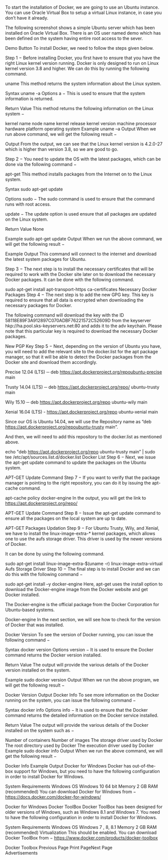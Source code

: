 To start the installation of Docker, we are going to use an Ubuntu instance. You can use Oracle Virtual Box to setup a virtual Linux instance, in case you don’t have it already.

The following screenshot shows a simple Ubuntu server which has been installed on Oracle Virtual Box. There is an OS user named demo which has been defined on the system having entire root access to the sever.

Demo Button
To install Docker, we need to follow the steps given below.

Step 1 − Before installing Docker, you first have to ensure that you have the right Linux kernel version running. Docker is only designed to run on Linux kernel version 3.8 and higher. We can do this by running the following command.

uname
This method returns the system information about the Linux system.

Syntax
uname -a
Options
a − This is used to ensure that the system information is returned.

Return Value
This method returns the following information on the Linux system −

kernel name
node name
kernel release
kernel version
machine
processor
hardware platform
operating system
Example
uname –a
Output
When we run above command, we will get the following result −

Output
From the output, we can see that the Linux kernel version is 4.2.0-27 which is higher than version 3.8, so we are good to go.

Step 2 − You need to update the OS with the latest packages, which can be done via the following command −

apt-get
This method installs packages from the Internet on to the Linux system.

Syntax
sudo apt-get update

Options
sudo − The sudo command is used to ensure that the command runs with root access.

update − The update option is used ensure that all packages are updated on the Linux system.

Return Value
None

Example
sudo apt-get update
Output
When we run the above command, we will get the following result −

Example Output
This command will connect to the internet and download the latest system packages for Ubuntu.

Step 3 − The next step is to install the necessary certificates that will be required to work with the Docker site later on to download the necessary Docker packages. It can be done with the following command.

sudo apt-get install apt-transport-https ca-certificates
Necessary Docker Packages
Step 4 − The next step is to add the new GPG key. This key is required to ensure that all data is encrypted when downloading the necessary packages for Docker.

The following command will download the key with the ID 58118E89F3A912897C070ADBF76221572C52609D from the keyserver hkp://ha.pool.sks-keyservers.net:80 and adds it to the adv keychain. Please note that this particular key is required to download the necessary Docker packages.

New PGP Key
Step 5 − Next, depending on the version of Ubuntu you have, you will need to add the relevant site to the docker.list for the apt package manager, so that it will be able to detect the Docker packages from the Docker site and download them accordingly.

Precise 12.04 (LTS) ─ deb https://apt.dockerproject.org/repoubuntu-precise main

Trusty 14.04 (LTS) ─ deb https://apt.dockerproject.org/repo/ ubuntu-trusty main

Wily 15.10 ─ deb https://apt.dockerproject.org/repo ubuntu-wily main

Xenial 16.04 (LTS) - https://apt.dockerproject.org/repo ubuntu-xenial main

Since our OS is Ubuntu 14.04, we will use the Repository name as “deb https://apt.dockerproject.org/repoubuntu-trusty main”.

And then, we will need to add this repository to the docker.list as mentioned above.

echo "deb https://apt.dockerproject.org/repo ubuntu-trusty main” 
   | sudo tee /etc/apt/sources.list.d/docker.list
Docker List
Step 6 − Next, we issue the apt-get update command to update the packages on the Ubuntu system.

APT-GET Update Command
Step 7 − If you want to verify that the package manager is pointing to the right repository, you can do it by issuing the apt-cache command.

apt-cache policy docker-engine
In the output, you will get the link to https://apt.dockerproject.org/repo/

APT-GET Update Command
Step 8 − Issue the apt-get update command to ensure all the packages on the local system are up to date.

APT-GET Packages Updation
Step 9 − For Ubuntu Trusty, Wily, and Xenial, we have to install the linux-image-extra-* kernel packages, which allows one to use the aufs storage driver. This driver is used by the newer versions of Docker.

It can be done by using the following command.

sudo apt-get install linux-image-extra-$(uname -r) 
   linux-image-extra-virtual
Aufs Storage Driver
Step 10 − The final step is to install Docker and we can do this with the following command −

sudo apt-get install –y docker-engine
Here, apt-get uses the install option to download the Docker-engine image from the Docker website and get Docker installed.

The Docker-engine is the official package from the Docker Corporation for Ubuntu-based systems.

Docker-engine
In the next section, we will see how to check for the version of Docker that was installed.

Docker Version
To see the version of Docker running, you can issue the following command −

Syntax
docker version 
Options
version − It is used to ensure the Docker command returns the Docker version installed.

Return Value
The output will provide the various details of the Docker version installed on the system.

Example
sudo docker version 
Output
When we run the above program, we will get the following result −

Docker Version Output
Docker Info
To see more information on the Docker running on the system, you can issue the following command −

Syntax
docker info
Options
info − It is used to ensure that the Docker command returns the detailed information on the Docker service installed.

Return Value
The output will provide the various details of the Docker installed on the system such as −

Number of containers
Number of images
The storage driver used by Docker
The root directory used by Docker
The execution driver used by Docker
Example
sudo docker info
Output
When we run the above command, we will get the following result −

Docker Info Example Output
Docker for Windows
Docker has out-of-the-box support for Windows, but you need to have the following configuration in order to install Docker for Windows.

System Requirements
Windows OS	Windows 10 64 bit
Memory	2 GB RAM (recommended)
You can download Docker for Windows from − https://docs.docker.com/docker-for-windows/

Docker for Windows
Docker ToolBox
Docker ToolBox has been designed for older versions of Windows, such as Windows 8.1 and Windows 7. You need to have the following configuration in order to install Docker for Windows.

System Requirements
Windows OS	Windows 7 , 8, 8.1
Memory	2 GB RAM (recommended)
Virtualization	This should be enabled.
You can download Docker ToolBox from − https://www.docker.com/products/docker-toolbox

Docker Toolbox
 Previous Page  Print PageNext Page  
Advertisements




